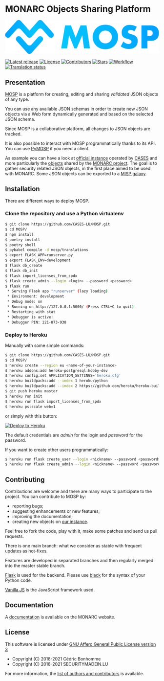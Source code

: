 # MONARC Objects Sharing Platform

[![MOSP logo](https://github.com/CASES-LU/MOSP/blob/master/mosp/static/img/logo-large.png)](https://github.com/CASES-LU/MOSP)

[![Latest release](https://img.shields.io/github/release/CASES-LU/MOSP.svg?style=flat-square)](https://github.com/CASES-LU/MOSP/releases/latest)
[![License](https://img.shields.io/github/license/CASES-LU/MOSP.svg?style=flat-square)](https://www.gnu.org/licenses/agpl-3.0.html)
[![Contributors](https://img.shields.io/github/contributors/CASES-LU/MOSP.svg?style=flat-square)](https://github.com/CASES-LU/MOSP/graphs/contributors)
[![Stars](https://img.shields.io/github/stars/CASES-LU/MOSP.svg?style=flat-square)](https://github.com/CASES-LU/MOSP/stargazers)
[![Workflow](https://github.com/CASES-LU/MOSP/workflows/Python%20application/badge.svg?style=flat-square)](https://github.com/CASES-LU/MOSP/actions?query=workflow%3A%22Python+application%22)
[![Translation status](https://translate.monarc.lu/widgets/mosp/-/svg-badge.svg)](https://translate.monarc.lu/engage/mosp/)


## Presentation

[MOSP](https://github.com/CASES-LU/MOSP) is a platform for creating, editing
and sharing *validated* JSON objects of any type.

You can use any available JSON schemas in order to create new JSON objects via a
Web form dynamically generated and based on the selected JSON schema.

Since MOSP is a collaborative platform, all changes to JSON objects are tracked.

It is also possible to interact with MOSP programmatically thanks to its API.
You can use [PyMOSP](https://github.com/CASES-LU/PyMOSP) if you need a client.

As example you can have a look at [official instance](https://objects.monarc.lu)
operated by [CASES](https://github.com/CASES-LU) and more particularly the
[objects](https://objects.monarc.lu/organization/MONARC) shared by the
[MONARC project](https://github.com/monarc-project).
The goal is to gather security related JSON objects, in the first place aimed
to be used with MONARC.
Some JSON objects can be exported to a
[MISP galaxy](https://github.com/MISP/misp-galaxy).


## Installation

There are different ways to deploy MOSP.


### Clone the repository and use a Python virtualenv

```bash
$ git clone https://github.com/CASES-LU/MOSP.git
$ cd MOSP/
$ npm install
$ poetry install
$ poetry shell
$ pybabel compile -d mosp/translations
$ export FLASK_APP=runserver.py
$ export FLASK_ENV=development
$ flask db_create
$ flask db_init
$ flask import_licenses_from_spdx
$ flask create_admin --login <login> --password <password>
$ flask run
 * Serving Flask app "runserver" (lazy loading)
 * Environment: development
 * Debug mode: on
 * Running on http://127.0.0.1:5000/ (Press CTRL+C to quit)
 * Restarting with stat
 * Debugger is active!
 * Debugger PIN: 221-873-938
```


### Deploy to Heroku

Manually with some simple commands:

```bash
$ git clone https://github.com/CASES-LU/MOSP.git
$ cd MOSP/
$ heroku create --region eu <name-of-your-instance>
$ heroku addons:add heroku-postgresql:hobby-dev
$ heroku config:set APPLICATION_SETTINGS='heroku.cfg'
$ heroku buildpacks:add --index 1 heroku/python
$ heroku buildpacks:add --index 2 https://github.com/heroku/heroku-buildpack-nodejs
$ git push heroku master
$ heroku run init
$ heroku run flask import_licenses_from_spdx
$ heroku ps:scale web=1
```

or simply with this button:

[![Deploy to Heroku](https://www.herokucdn.com/deploy/button.png)](https://heroku.com/deploy?template=https://github.com/CASES-LU/MOSP)

The default credentials are *admin* for the login and *password* for the
password.

If you want to create other users programmatically:

```bash
$ heroku run flask create_user --login <nickname> --password <password>
$ heroku run flask create_admin --login <nickname> --password <password>
```

## Contributing

Contributions are welcome and there are many ways to participate to the
project. You can contribute to MOSP by:

- reporting bugs;
- suggesting enhancements or new features;
- improving the documentation;
- creating new objects on [our instance](https://objects.monarc.lu).

Feel free to fork the code, play with it, make some patches and send us pull requests.

There is one main branch: what we consider as stable with frequent updates as
hot-fixes.

Features are developed in separated branches and then regularly merged into the
master stable branch.

[Flask](https://flask.palletsprojects.com) is used for the backend.
Please use [black](https://github.com/psf/black) for the syntax of your Python code.

[Vanilla JS](http://vanilla-js.com) is the JavaScript framework used.


## Documentation

A [documentation](https://www.monarc.lu/documentation/MOSP-documentation)
is available on the MONARC website.


## License

This software is licensed under
[GNU Affero General Public License version 3](https://www.gnu.org/licenses/agpl-3.0.html)


* Copyright (C) 2018-2021 Cédric Bonhomme
* Copyright (C) 2018-2021 SECURITYMADEIN.LU

For more information, the [list of authors and contributors](AUTHORS.md) is
available.
